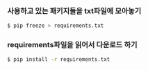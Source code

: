 ### 사용하고 있는 패키지들을 txt파일에 모아놓기

```bash
$ pip freeze > requirements.txt
```



### requirements파일을 읽어서 다운로드 하기

```bash
$ pip install -r requirements.txt
```





